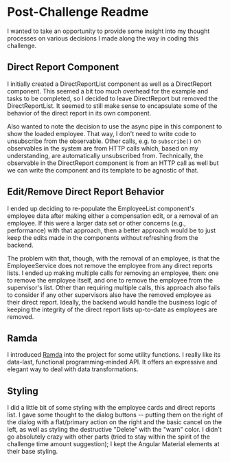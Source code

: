 # Post-Challenge Readme

I wanted to take an opportunity to provide some insight into my thought processes on various decisions I made along the way in coding this challenge.

## Direct Report Component

I initially created a DirectReportList component as well as a DirectReport component. This seemed a bit too much overhead for the example and tasks to be completed, so I decided to leave DirectReport but removed the DirectReportList. It seemed to still make sense to encapsulate some of the behavior of the direct report in its own component.

Also wanted to note the decision to use the async pipe in this component to show the loaded employee. That way, I don't need to write code to unsubscribe from the observable. Other calls, e.g. to `subscribe()` on observables in the system are from HTTP calls which, based on my understanding, are automatically unsubscribed from. Technically, the observable in the DirectReport component is from an HTTP call as well but we can write the component and its template to be agnostic of that.

## Edit/Remove Direct Report Behavior

I ended up deciding to re-populate the EmployeeList component's employee data after making either a compensation edit, or a removal of an employee. If this were a larger data set or other concerns (e.g., performance) with that approach, then a better approach would be to just keep the edits made in the components without refreshing from the backend.

The problem with that, though, with the removal of an employee, is that the EmployeeService does not remove the employee from any direct reports lists. I ended up making multiple calls for removing an employee, then: one to remove the employee itself, and one to remove the employee from the supervisor's list. Other than requiring multiple calls, this approach also fails to consider if any other supervisors also have the removed employee as their direct report. Ideally, the backend would handle the business logic of keeping the integrity of the direct report lists up-to-date as employees are removed.

## Ramda

I introduced [Ramda](https://ramdajs.com/) into the project for some utility functions. I really like its data-last, functional programming-minded API. It offers an expressive and elegant way to deal with data transformations.

## Styling

I did a little bit of some styling with the employee cards and direct reports list. I gave some thought to the dialog buttons -- putting them on the right of the dialog with a flat/primary action on the right and the basic cancel on the left, as well as styling the destructive "Delete" with the "warn" color. I didn't go absolutely crazy with other parts (tried to stay within the spirit of the challenge time amount suggestion); I kept the Angular Material elements at their base styling.